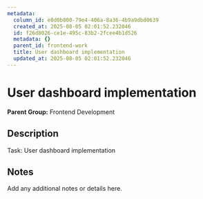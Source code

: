```yaml
---
metadata:
  column_id: e0d0b800-79e4-406a-8a36-4b9a9dbd0639
  created_at: 2025-08-05 02:01:52.232046
  id: f26d8026-ce1e-495c-83b2-2fcee4b1d526
  metadata: {}
  parent_id: frontend-work
  title: User dashboard implementation
  updated_at: 2025-08-05 02:01:52.232046
---
```


# User dashboard implementation

**Parent Group:** Frontend Development

## Description
Task: User dashboard implementation

## Notes
Add any additional notes or details here.